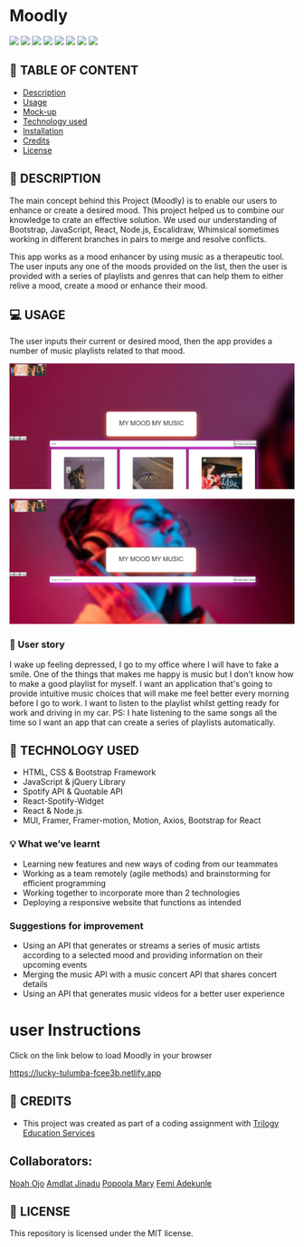 # Moodly
![](https://img.shields.io/badge/html-HTML5-orange?logo=html5)
![](https://img.shields.io/badge/css-CSS3-%231572B6?logo=css3)
![](https://img.shields.io/badge/JavaScript-lightgrey?logo=javascript)
![](https://img.shields.io/badge/jQuery-0769AD?logo=jquery)
![](https://img.shields.io/badge/Bootstrap-563D7C?style=flat&logo=bootstrap&logoColor=white)
![](https://img.shields.io/github/license/senseilein/make-the-days-count)
![](https://img.shields.io/badge/React-61DAFB?logo=react&logoColor=white&style=flat)
![](https://img.shields.io/badge/Node.js-339933?logo=node.js&logoColor=white&style=flat)



## :triangular_flag_on_post: TABLE OF CONTENT
- [Description](#-description)
- [Usage](#-usage)
- [Mock-up](#-mock-up)
- [Technology used](#-technology-used)
- [Installation](#-installation)
- [Credits](#-credits)
- [License](#-license)

## :book: DESCRIPTION
The main concept behind this Project (Moodly) is to enable our users to enhance or create a desired mood. This project helped us to combine our knowledge to crate an effective solution. We used our understanding of Bootstrap, JavaScript, React, Node.js, Escalidraw, Whimsical sometimes working in different branches in pairs to merge and resolve conflicts.


This app works as a mood enhancer by using music as a therapeutic tool. The user inputs any one of the moods provided on the list, then the user is provided with a series of playlists and genres that can help them to either relive a mood, create a mood or enhance their mood.



## :computer: USAGE
The user inputs their current or desired mood, then the app provides a number of music playlists related to that mood.

![alt text](./public/Screenshot1.png)

![alt text](./public/Screenshot2.png)

### :speech_balloon: User story
I wake up feeling depressed, I go to my office where I will have to fake a smile. One of the things that makes me happy is music but I don't know how to make a good playlist for myself. I want an application that's going to provide intuitive music choices that will make me feel better every morning before I go to work. I want to listen to the playlist whilst getting ready for work and driving in my car. PS: I hate listening to the same songs all the time so I want an app that can create a series of playlists automatically.



## :wrench: TECHNOLOGY USED
- HTML, CSS & Bootstrap Framework
- JavaScript & jQuery Library
- Spotify API & Quotable API
- React-Spotify-Widget
- React & Node.js
- MUI, Framer, Framer-motion, Motion, Axios, Bootstrap for React


### :bulb: What we’ve learnt
- Learning new features and new ways of coding from our teammates
- Working as a team remotely (agile methods) and brainstorming for efficient programming
- Working together to incorporate more than 2 technologies
- Deploying a responsive website that functions as intended



### Suggestions for improvement
+ Using an API that generates or streams a series of music artists according to a selected mood and providing information on their upcoming events
+ Merging the music API with a music concert API that shares concert details
+ Using an API that generates music videos for a better user experience

# user Instructions


Click on the link below to load Moodly in your browser

https://lucky-tulumba-fcee3b.netlify.app


## :speech_balloon: CREDITS
- This project was created as part of a coding assignment with [Trilogy Education Services](https://skillsforlife.edx.org/?utm_source=govuk)

## Collaborators:

[Noah Ojo](https://github.com/Kaystringscode)
[Amdlat Jinadu](https://github.com/amdalat1000000)
[Popoola Mary](https://github.com/olamaryse)
[Femi Adekunle](https://github.com/phemyx1)

## :scroll: LICENSE
This repository is licensed under the MIT license.
